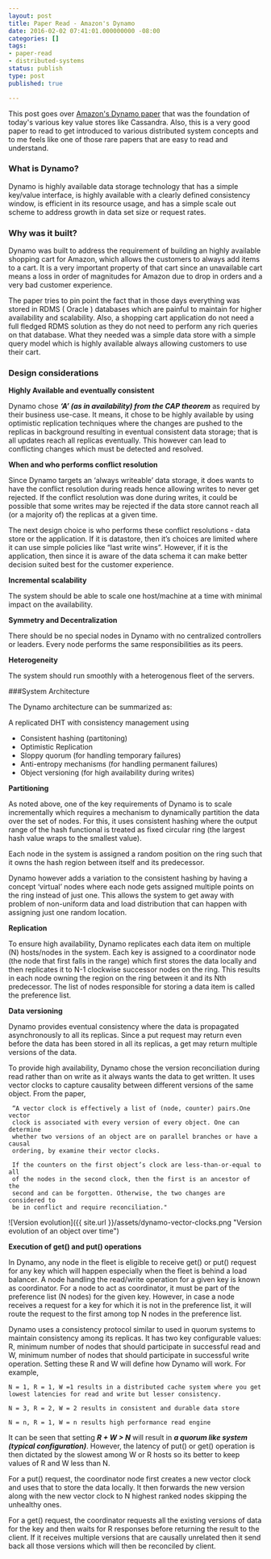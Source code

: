 ```yaml
---
layout: post
title: Paper Read - Amazon's Dynamo
date: 2016-02-02 07:41:01.000000000 -08:00
categories: []
tags:
- paper-read
- distributed-systems
status: publish
type: post
published: true

---
```

This post goes over [Amazon's Dynamo paper](http://www.allthingsdistributed.com/2007/10/amazons_dynamo.html) that was the foundation of today's various key value stores like Cassandra. Also, this is a very good paper to read to get introduced to various distributed system concepts and to me feels like one of those rare papers that are easy to read and understand.

### What is Dynamo?

Dynamo is highly available data storage technology that has a simple key/value interface, is highly available with a clearly defined consistency window, is efficient in its resource usage, and has a simple scale out scheme to address growth in data set size or request rates.

### Why was it built?

Dynamo was built to address the requirement of building an highly available shopping cart for Amazon, which allows the customers to always add items to a cart. It is a very important property of that cart since an unavailable cart means a loss in order of magnitudes for Amazon due to drop in orders and a very bad customer experience.

The paper tries to pin point the fact that in those days everything was stored in RDMS ( Oracle ) databases which are painful to maintain for higher availability and scalability. Also, a shopping cart application do not need a full fledged RDMS solution as they do not need to perform any rich queries on that database. What they needed was a simple data store with a simple query model which is highly available always allowing customers to use their cart.

### Design considerations
**Highly Available and eventually consistent**

  Dynamo chose ***‘A’ (as in availability) from the CAP theorem*** as required by their business use-case. It means, it chose to be highly available by using optimistic replication techniques where the changes are pushed to the replicas in background resulting in eventual consistent data storage; that is all updates reach all replicas eventually. This however can lead to conflicting changes which must be detected and resolved.

**When and who performs conflict resolution**

   Since Dynamo targets an ‘always writeable’ data storage, it does wants to have the conflict resolution during reads hence allowing writes to never get rejected. If the conflict resolution was done during writes, it could be possible that some writes may be rejected if the data store cannot reach all (or a majority of) the replicas at a given time.

   The next design choice is who performs these conflict resolutions - data store or the application. If it is datastore, then it’s choices are limited where it can use simple policies like “last write wins”. However, if it is the application, then since it is aware of the data schema it can make better decision suited best for the customer experience.

**Incremental scalability**

  The system should be able to scale one host/machine at a time with minimal impact on the availability.

**Symmetry and Decentralization**

   There should be no special nodes in Dynamo with no centralized controllers or leaders. Every node performs the same responsibilities as its peers.

**Heterogeneity**

  The system should run smoothly with a heterogenous fleet of the servers.

###System Architecture

The Dynamo architecture can be summarized as:

  A replicated DHT with consistency management using

* Consistent hashing (partitoning)
* Optimistic Replication
* Sloppy quorum (for handling temporary failures)
* Anti-entropy mechanisms (for handling permanent failures)
* Object versioning (for high availability during writes)


**Partitioning**

As noted above, one of the key requirements of Dynamo is to scale incrementally which requires a mechanism to dynamically partition the data over the set of nodes. For this, it uses consistent hashing where the output range of the hash functional is treated as fixed circular ring (the largest hash value wraps to the smallest value).

Each node in the system is assigned a random position on the ring such that it owns the hash region between itself and its predecessor.

Dynamo however adds a variation to the consistent hashing by having a concept ‘virtual’ nodes where each node gets assigned multiple points on the ring instead of just one. This allows the system to get away with problem of non-uniform data and load distribution that can happen with assigning just one random location.

**Replication**

To ensure high availability, Dynamo replicates each data item on multiple (N) hosts/nodes in the system. Each key is assigned to a coordinator node (the node that first falls in the range) which first stores the data locally and then replicates it to N-1 clockwise successor nodes on the ring. This results in each node owning the region on the ring between it and its Nth predecessor. The list of nodes responsible for storing a data item is called the preference list.

**Data versioning**

Dynamo provides eventual consistency where the data is propagated asynchronously to all its replicas. Since a put request may return even before the data has been stored in all its replicas, a get may return multiple versions of the data.

To provide high availability, Dynamo chose the version reconciliation during read rather than on write as it always wants the data to get written. It uses vector clocks to capture causality between different versions of the same object. From the paper,

     “A vector clock is effectively a list of (node, counter) pairs.One vector
     clock is associated with every version of every object. One can determine
     whether two versions of an object are on parallel branches or have a causal
     ordering, by examine their vector clocks.

     If the counters on the first object’s clock are less-than-or-equal to all
     of the nodes in the second clock, then the first is an ancestor of the
     second and can be forgotten. Otherwise, the two changes are considered to
     be in conflict and require reconciliation."

![Version evolution]({{ site.url }}/assets/dynamo-vector-clocks.png "Version evolution of an object over time")



**Execution of get() and put() operations**

In Dynamo, any node in the fleet is eligible to receive get() or put() request for any key which will happen especially when the fleet is behind a load balancer. A node handling the read/write operation for a given key is known as coordinator. For a node to act as coordinator, it must be part of the preference list (N nodes) for the given key. However, in case a node receives a request for a key for which it is not in the preference list, it will route the request to the first among top N nodes in the preference list.

Dynamo uses a consistency protocol similar to used in quorum systems to maintain consistency among its replicas. It has two key configurable values: R, minimum number of nodes that should participate in successful read and W, minimum number of nodes that should participate in successful write operation. Setting these R and W will define how Dynamo will work. For example,

    N = 1, R = 1, W =1 results in a distributed cache system where you get
    lowest latencies for read and write but lesser consistency.

    N = 3, R = 2, W = 2 results in consistent and durable data store

    N = n, R = 1, W = n results high performance read engine

It can be seen that setting ***R + W > N*** will result in ***a quorum like system (typical configuration)***. However, the latency of put() or get() operation is then dictated by the slowest among W or R hosts so its better to keep values of R and W less than N.

For a put() request, the coordinator node first creates a new vector clock and uses that to store the data locally. It then forwards the new version along with the new vector clock to N highest ranked nodes skipping the unhealthy ones.

For a get() request, the coordinator requests all the existing versions of data for the key and then waits for R responses before returning the result to the client. If it receives multiple versions that are causally unrelated then it send back all those versions which will then be reconciled by client.
